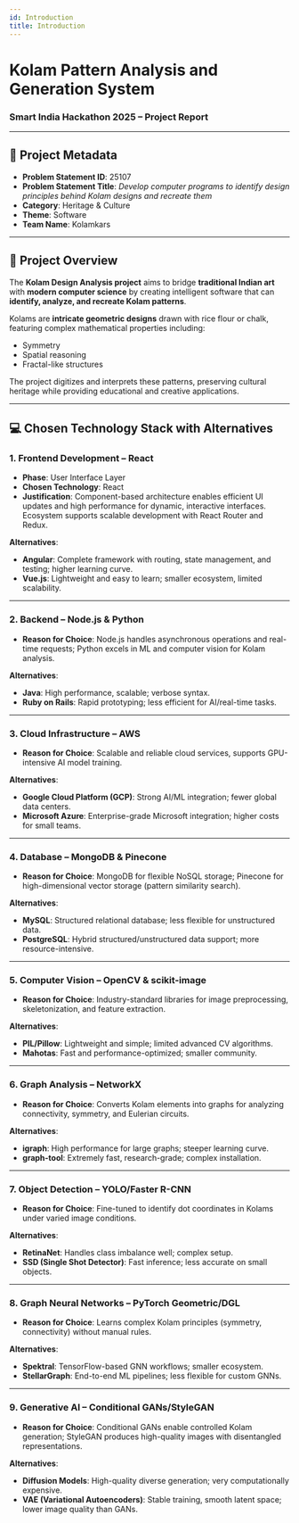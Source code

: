 ```yaml
---
id: Introduction
title: Introduction
---
```


# Kolam Pattern Analysis and Generation System  
### Smart India Hackathon 2025 – Project Report  

---

## 📌 Project Metadata  

- **Problem Statement ID**: 25107  
- **Problem Statement Title**: *Develop computer programs to identify design principles behind Kolam designs and recreate them*  
- **Category**: Heritage & Culture  
- **Theme**: Software  
- **Team Name**: Kolamkars  

---

## 📝 Project Overview  

The **Kolam Design Analysis project** aims to bridge **traditional Indian art** with **modern computer science** by creating intelligent software that can **identify, analyze, and recreate Kolam patterns**.  

Kolams are **intricate geometric designs** drawn with rice flour or chalk, featuring complex mathematical properties including:  
- Symmetry  
- Spatial reasoning  
- Fractal-like structures  

The project digitizes and interprets these patterns, preserving cultural heritage while providing educational and creative applications.

---

## 💻 Chosen Technology Stack with Alternatives

### 1. Frontend Development – React
- **Phase**: User Interface Layer  
- **Chosen Technology**: React  
- **Justification**: Component-based architecture enables efficient UI updates and high performance for dynamic, interactive interfaces. Ecosystem supports scalable development with React Router and Redux.  

**Alternatives**:  
- **Angular**: Complete framework with routing, state management, and testing; higher learning curve.  
- **Vue.js**: Lightweight and easy to learn; smaller ecosystem, limited scalability.  

---

### 2. Backend – Node.js & Python
- **Reason for Choice**: Node.js handles asynchronous operations and real-time requests; Python excels in ML and computer vision for Kolam analysis.  

**Alternatives**:  
- **Java**: High performance, scalable; verbose syntax.  
- **Ruby on Rails**: Rapid prototyping; less efficient for AI/real-time tasks.  

---

### 3. Cloud Infrastructure – AWS
- **Reason for Choice**: Scalable and reliable cloud services, supports GPU-intensive AI model training.  

**Alternatives**:  
- **Google Cloud Platform (GCP)**: Strong AI/ML integration; fewer global data centers.  
- **Microsoft Azure**: Enterprise-grade Microsoft integration; higher costs for small teams.  

---

### 4. Database – MongoDB & Pinecone
- **Reason for Choice**: MongoDB for flexible NoSQL storage; Pinecone for high-dimensional vector storage (pattern similarity search).  

**Alternatives**:  
- **MySQL**: Structured relational database; less flexible for unstructured data.  
- **PostgreSQL**: Hybrid structured/unstructured data support; more resource-intensive.  

---

### 5. Computer Vision – OpenCV & scikit-image
- **Reason for Choice**: Industry-standard libraries for image preprocessing, skeletonization, and feature extraction.  

**Alternatives**:  
- **PIL/Pillow**: Lightweight and simple; limited advanced CV algorithms.  
- **Mahotas**: Fast and performance-optimized; smaller community.  

---

### 6. Graph Analysis – NetworkX
- **Reason for Choice**: Converts Kolam elements into graphs for analyzing connectivity, symmetry, and Eulerian circuits.  

**Alternatives**:  
- **igraph**: High performance for large graphs; steeper learning curve.  
- **graph-tool**: Extremely fast, research-grade; complex installation.  

---

### 7. Object Detection – YOLO/Faster R-CNN
- **Reason for Choice**: Fine-tuned to identify dot coordinates in Kolams under varied image conditions.  

**Alternatives**:  
- **RetinaNet**: Handles class imbalance well; complex setup.  
- **SSD (Single Shot Detector)**: Fast inference; less accurate on small objects.  

---

### 8. Graph Neural Networks – PyTorch Geometric/DGL
- **Reason for Choice**: Learns complex Kolam principles (symmetry, connectivity) without manual rules.  

**Alternatives**:  
- **Spektral**: TensorFlow-based GNN workflows; smaller ecosystem.  
- **StellarGraph**: End-to-end ML pipelines; less flexible for custom GNNs.  

---

### 9. Generative AI – Conditional GANs/StyleGAN
- **Reason for Choice**: Conditional GANs enable controlled Kolam generation; StyleGAN produces high-quality images with disentangled representations.  

**Alternatives**:  
- **Diffusion Models**: High-quality diverse generation; very computationally expensive.  
- **VAE (Variational Autoencoders)**: Stable training, smooth latent space; lower image quality than GANs.  
